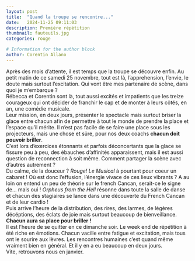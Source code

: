 ```yaml
---
layout: post
title:  "Quand la troupe se rencontre..."
date:   2024-11-25 09:11:03
description: Première répétition
thumbnail: fauteuils.jpg
categories: rouge

# Information for the author block
author: Corentin Allano
---
```

Après des mois d’attente, il est temps que la troupe se découvre enfin. Au petit matin de ce samedi 25 novembre, tout est là, l’apprehension, l’envie, le doute mais surtout l’excitation. Qui vont être mes partenaire de scène, dans quoi je m’embarque ?     
Rébecca et Corentin sont là, tout aussi excités et impatients que les treize courageux qui ont décider de franchir le cap et de monter à leurs côtés, en an, une comédie musicale.    
Leur mission, en deux jours, présenter le spectacle mais surtout briser la glace entre chacun afin de permettre à tout le monde de prendre la place 
et l’espace qu’il mérite. Il n’est pas facile de se faire une 
place sous les projecteurs, mais une chose et sûre, pour nos deux coachs **chacun doit pouvoir briller**.     
C’est lors d’exercices étonnants et parfois déconcertants que la 
glace se fissure peu à peu, des ébauches d’affinités apparaissent, 
mais il est aussi question de reconnection à soit même. Comment 
partager la scène avec d’autres autrement ?     
Du calme, de la douceur ? _Rouge! Le Musical_ à pourtant pour coeur 
un cabaret ! Où est donc l’effusion, l’énergie vivace de ces lieux 
vibrants ? A au loin on entend un peu de théorie sur le french 
Cancan, serait-ce le signe de… mais oui ! _Orpheus from the Hell_
résonne dans toute la salle de danse et chacun des stagiaires se 
lance dans une découverte du French Cancan et de leur cardio !     
Puis arrive l’heure de la distribution, des rires, des larmes, de 
légères décéptions, des éclats de joie mais surtout beaucoup de 
bienveillance. **Chacun aura sa place pour briller !**     
Il est l’heure de se quitter en ce dimanche soir. Le week end de 
répétition à été riche en émotions. Chacun vacille entre fatigue et 
excitation, mais tous ont le sourire aux lèvres. Les rencontres humaines 
c’est quand même vraiment bien en général. Et il y en a eu 
beaucoup en deux jours.    
Vite, retrouvons nous en janvier.